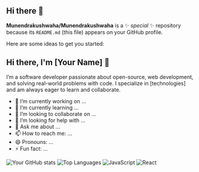 ## Hi there 👋

**Munendrakushwaha/Munendrakushwaha** is a ✨ _special_ ✨ repository because its `README.md` (this file) appears on your GitHub profile.

Here are some ideas to get you started:
## Hi there, I'm [Your Name] 👋

I’m a software developer passionate about open-source, web development, and solving real-world problems with code. I specialize in [technologies] and am always eager to learn and collaborate.


- 🔭 I’m currently working on ...
- 🌱 I’m currently learning ...
- 👯 I’m looking to collaborate on ...
- 🤔 I’m looking for help with ...
- 💬 Ask me about ...
- 📫 How to reach me: ...
- 😄 Pronouns: ...
- ⚡ Fun fact: ...

![Your GitHub stats](https://github-readme-stats.vercel.app/api?username=Munendrakushwaha&show_icons=true&theme=radical)
![Top Languages](https://github-readme-stats.vercel.app/api/top-langs/?username=Munendrakushwaha&layout=compact)
![JavaScript](https://img.shields.io/badge/JavaScript-Expert-blue)
![React](https://img.shields.io/badge/React-Intermediate-green)


